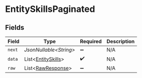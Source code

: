 # EntitySkillsPaginated


## Fields

| Field                                                          | Type                                                           | Required                                                       | Description                                                    |
| -------------------------------------------------------------- | -------------------------------------------------------------- | -------------------------------------------------------------- | -------------------------------------------------------------- |
| `next`                                                         | *JsonNullable\<String>*                                        | :heavy_minus_sign:                                             | N/A                                                            |
| `data`                                                         | List\<[EntitySkills](../../models/components/EntitySkills.md)> | :heavy_check_mark:                                             | N/A                                                            |
| `raw`                                                          | List\<[RawResponse](../../models/components/RawResponse.md)>   | :heavy_minus_sign:                                             | N/A                                                            |